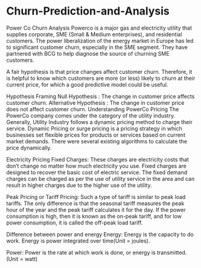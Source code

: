 # Churn-Prediction-and-Analysis
Power Co Churn Analysis
Powerco is a major gas and electricity utility that supplies corporate, SME (Small & Medium enterprises), and residential customers. The power liberalization of the energy market in Europe has led to significant customer churn, especially in the SME segment. They have partnered with BCG to help diagnose the source of churning SME customers.

A fair hypothesis is that price changes affect customer churn. Therefore, it is helpful to know which customers are more (or less) likely to churn at their current price, for which a good predictive model could be useful.

Hypothesis Framing
Null Hypothesis : The change in customer price affects customer churn.
Alternative Hypothesis : The change in customer price does not affect customer churn.
Understanding PowerCo Pricing
The PowerCo company comes under the category of the utility industry. Generally, Utility Industry follows a dynamic pricing method to charge their service. Dynamic Pricing or surge pricing is a pricing strategy in which businesses set flexible prices for products or services based on current market demands. There were several existing algorithms to calculate the price dynamically.

Electricity Pricing
Fixed Charges: These charges are electricity costs that don’t change no matter how much electricity you use. Fixed charges are designed to recover the basic cost of electric service. The fixed demand charges can be charged as per the use of utility service in the area and can result in higher charges due to the higher use of the utility.

Peak Pricing or Tariff Pricing: Such a type of tariff is similar to peak load tariffs. The only difference is that the seasonal tariff measures the peak hour of the year and the peak tariff calculates it for the day. If the power consumption is high, then it is known as the on-peak tariff, and for low power consumption, it is called the off-peak load tariff.

Difference between power and energy
Energy: Energy is the capacity to do work. Energy is power integrated over time(Unit = joules).

Power: Power is the rate at which work is done, or energy is transmitted.(Unit = watt)